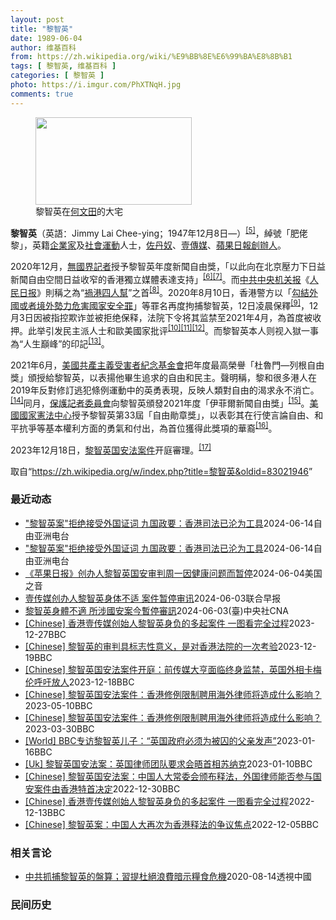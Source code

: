 ```yaml
---
layout: post
title: "黎智英"
date: 1989-06-04
author: 维基百科
from: https://zh.wikipedia.org/wiki/%E9%BB%8E%E6%99%BA%E8%8B%B1
tags: [ 黎智英, 维基百科 ]
categories: [ 黎智英 ]
photo: https://i.imgur.com/PhXTNqH.jpg
comments: true
---
```

<div class="mw-content-ltr mw-parser-output" lang="zh" dir="ltr"><div id="noteTA-97071178" class="noteTA"><div class="noteTA-group"><div data-noteta-group-source="module" data-noteta-group="IT"></div></div><div class="noteTA-local"><div data-noteta-code="zh:巧克力; zh-tw:巧克力; zh-hk:朱古力; zh-cn:巧克力;"></div><div data-noteta-code="zh-tw:黑道; zh-hk:黑社會; zh-cn:黑社会;"></div><div data-noteta-code="zh-tw:飯店; zh-hk:酒店; zh-cn:饭店;"></div><div data-noteta-code="zh-tw:伍佛維茲; zh-hk:沃夫維茲 ;zh-cn:沃尔福威茨;"></div></div></div>

<figure typeof="mw:File/Thumb"><a href="/wiki/File:Jimmy_Lai_Chee-ying_home_in_Ho_Man_Tin_20200418.png" class="mw-file-description"><img src="//upload.wikimedia.org/wikipedia/commons/thumb/9/9f/Jimmy_Lai_Chee-ying_home_in_Ho_Man_Tin_20200418.png/250px-Jimmy_Lai_Chee-ying_home_in_Ho_Man_Tin_20200418.png" decoding="async" width="250" height="140" class="mw-file-element" srcset="//upload.wikimedia.org/wikipedia/commons/thumb/9/9f/Jimmy_Lai_Chee-ying_home_in_Ho_Man_Tin_20200418.png/375px-Jimmy_Lai_Chee-ying_home_in_Ho_Man_Tin_20200418.png 1.5x, //upload.wikimedia.org/wikipedia/commons/thumb/9/9f/Jimmy_Lai_Chee-ying_home_in_Ho_Man_Tin_20200418.png/500px-Jimmy_Lai_Chee-ying_home_in_Ho_Man_Tin_20200418.png 2x" data-file-width="861" data-file-height="481"></a><figcaption>黎智英在<a href="/wiki/%E4%BD%95%E6%96%87%E7%94%B0" title="何文田">何文田</a>的大宅</figcaption></figure>
<p><b>黎智英</b>（英語：<span lang="en">Jimmy Lai Chee-ying</span>；1947年12月8日<span class="useeditintro" title="Template:BLP editintro">—</span>）<sup id="cite_ref-7" class="reference"><a href="#cite_note-7">[5]</a></sup>，綽號「肥佬黎」，英籍<a href="/wiki/%E4%BC%81%E4%B8%9A%E5%AE%B6" title="企业家">企業家</a>及<a href="/wiki/%E7%A4%BE%E6%9C%83%E9%81%8B%E5%8B%95" title="社會運動">社會運動</a>人士，<a href="/wiki/%E4%BD%90%E4%B8%B9%E5%A5%B4" title="佐丹奴">佐丹奴</a>、<a href="/wiki/%E5%A3%B9%E5%82%B3%E5%AA%92" title="壹傳媒">壹傳媒</a>、<a href="/wiki/%E8%98%8B%E6%9E%9C%E6%97%A5%E5%A0%B1_(%E9%A6%99%E6%B8%AF)" title="蘋果日報 (香港)">蘋果日報</a><a href="/wiki/%E5%89%B5%E8%BE%A6%E4%BA%BA" class="mw-redirect" title="創辦人">創辦人</a>。
</p><p>2020年12月，<a href="/wiki/%E7%84%A1%E5%9C%8B%E7%95%8C%E8%A8%98%E8%80%85" class="mw-redirect" title="無國界記者">無國界記者</a>授予黎智英年度新聞自由獎，「以此向在北京壓力下日益新聞自由空間日益收窄的香港獨立媒體表達支持」<sup id="cite_ref-8" class="reference"><a href="#cite_note-8">[6]</a></sup><sup id="cite_ref-9" class="reference"><a href="#cite_note-9">[7]</a></sup>。而<a href="/wiki/%E4%B8%AD%E5%85%B1%E4%B8%AD%E5%A4%AE%E6%9C%BA%E5%85%B3%E6%8A%A5" title="中共中央机关报">中共中央机关报</a>《<a href="/wiki/%E4%BA%BA%E6%B0%91%E6%97%A5%E6%8A%A5" title="人民日报">人民日报</a>》則稱之為“<a href="/wiki/%E7%A5%B8%E6%B8%AF%E5%9B%9B%E4%BA%BA%E5%B8%AE" title="祸港四人帮">禍港四人幫</a>”之首<sup id="cite_ref-王平2019_10-0" class="reference"><a href="#cite_note-王平2019-10">[8]</a></sup>。2020年8月10日，香港警方以「<a href="/wiki/%E4%B8%AD%E8%8F%AF%E4%BA%BA%E6%B0%91%E5%85%B1%E5%92%8C%E5%9C%8B%E9%A6%99%E6%B8%AF%E7%89%B9%E5%88%A5%E8%A1%8C%E6%94%BF%E5%8D%80%E7%B6%AD%E8%AD%B7%E5%9C%8B%E5%AE%B6%E5%AE%89%E5%85%A8%E6%B3%95" title="中華人民共和國香港特別行政區維護國家安全法">勾結外國或者境外勢力危害國家安全罪</a>」等罪名再度拘捕黎智英，12日凌晨保釋<sup id="cite_ref-auto_11-0" class="reference"><a href="#cite_note-auto-11">[9]</a></sup>，12月3日因被指控欺诈並被拒绝保释，法院下令将其监禁至2021年4月，為首度被收押。此举引发民主派人士和歐美國家批评<sup id="cite_ref-12" class="reference"><a href="#cite_note-12">[10]</a></sup><sup id="cite_ref-13" class="reference"><a href="#cite_note-13">[11]</a></sup><sup id="cite_ref-over100_14-0" class="reference"><a href="#cite_note-over100-14">[12]</a></sup>。而黎智英本人则视入獄一事為“人生巔峰”的印記<sup id="cite_ref-15" class="reference"><a href="#cite_note-15">[13]</a></sup>。
</p><p>2021年6月，<a href="/wiki/%E5%85%B1%E7%94%A2%E4%B8%BB%E7%BE%A9%E5%8F%97%E9%9B%A3%E8%80%85%E7%B4%80%E5%BF%B5%E5%9F%BA%E9%87%91%E6%9C%83" title="共產主義受難者紀念基金會">美國共產主義受害者紀念基金會</a>把年度最高榮譽「杜魯門—列根自由獎」頒授給黎智英，以表揚他畢生追求的自由和民主。聲明稱，黎和很多港人在2019年反對修訂逃犯條例運動中的英勇表現，反映人類對自由的渴求永不消亡。<sup id="cite_ref-16" class="reference"><a href="#cite_note-16">[14]</a></sup>同月，<a href="/wiki/%E4%BF%9D%E8%AD%B7%E8%A8%98%E8%80%85%E5%A7%94%E5%93%A1%E6%9C%83" title="保護記者委員會">保護記者委員會</a>向黎智英頒發2021年度「伊菲爾新聞自由獎」<sup id="cite_ref-17" class="reference"><a href="#cite_note-17">[15]</a></sup>。<a href="/wiki/%E5%9C%8B%E5%AE%B6%E6%86%B2%E6%B3%95%E4%B8%AD%E5%BF%83" title="國家憲法中心">美國國家憲法中心</a>授予黎智英第33屆「自由勛章獎」，以表彰其在行使言論自由、和平抗爭等基本權利方面的勇氣和付出，為首位獲得此獎項的華裔<sup id="cite_ref-18" class="reference"><a href="#cite_note-18">[16]</a></sup>。
</p><p>2023年12月18日，<a href="/wiki/%E9%BB%8E%E6%99%BA%E8%8B%B1%E5%9B%BD%E5%AE%89%E6%B3%95%E6%A1%88%E4%BB%B6" title="黎智英国安法案件">黎智英国安法案件</a>开庭審理。<sup id="cite_ref-19" class="reference"><a href="#cite_note-19">[17]</a></sup>
</p>
<meta property="mw:PageProp/toc">
</div><!--esi <esi:include src="/esitest-fa8a495983347898/content" /> --><noscript><img src="https://login.wikimedia.org/wiki/Special:CentralAutoLogin/start?type=1x1" alt="" width="1" height="1" style="border: none; position: absolute;"></noscript>
<div class="printfooter" data-nosnippet="">取自“<a dir="ltr" href="https://zh.wikipedia.org/w/index.php?title=黎智英&amp;oldid=83021946">https://zh.wikipedia.org/w/index.php?title=黎智英&amp;oldid=83021946</a>”</div><div id="recent-news"><h3>最近动态</h3><ul><li><a href="https://nodebe4.github.io/waimei/2024-06-14/%E9%BB%8E%E6%99%BA%E8%8B%B1%E6%A1%88-%E6%8B%92%E7%BB%9D%E6%8E%A5%E5%8F%97%E5%A4%96%E5%9B%BD%E8%AF%81%E8%AF%8D-%E4%B9%9D%E5%9B%BD%E6%94%BF%E8%A6%81-%E9%A6%99%E6%B8%AF%E5%8F%B8%E6%B3%95%E5%B7%B2%E6%B2%A6%E4%B8%BA%E5%B7%A5%E5%85%B7" title="“黎智英案”拒绝接受外国证词 九国政要：香港司法已沦为工具—— 香港当局拒绝接受对华政策跨国议会联盟在香港传媒大亨黎智英（图）被控涉嫌违反《港区国安法》的庭审中作证的请求。 路透社图片 6月14...">"黎智英案"拒绝接受外国证词 九国政要：香港司法已沦为工具</a><time>2024-06-14</time><a class="tag">自由亚洲电台</a></li>
<li><a href="https://nodebe4.github.io/waimei/2024-06-14/%E9%BB%8E%E6%99%BA%E8%8B%B1%E6%A1%88-%E6%8B%92%E7%BB%9D%E6%8E%A5%E5%8F%97%E5%A4%96%E5%9B%BD%E8%AF%81%E8%AF%8D-%E4%B9%9D%E5%9B%BD%E6%94%BF%E8%A6%81-%E9%A6%99%E6%B8%AF%E5%8F%B8%E6%B3%95%E5%B7%B2%E6%B2%A6%E4%B8%BA%E5%B7%A5%E5%85%B7" title="“黎智英案”拒绝接受外国证词 九国政要：香港司法已沦为工具—— 香港当局拒绝接受对华政策跨国议会联盟在香港传媒大亨黎智英（图）被控涉嫌违反《港区国安法》的庭审中作证的请求。 路透社图片 6月14...">"黎智英案"拒绝接受外国证词 九国政要：香港司法已沦为工具</a><time>2024-06-14</time><a class="tag">自由亚洲电台</a></li>
<li><a href="https://nodebe4.github.io/waimei/2024-06-04/%E8%8B%B9%E6%9E%9C%E6%97%A5%E6%8A%A5-%E5%88%9B%E5%8A%9E%E4%BA%BA%E9%BB%8E%E6%99%BA%E8%8B%B1%E5%9B%BD%E5%AE%89%E5%AE%A1%E5%88%A4%E5%91%A8%E4%B8%80%E5%9B%A0%E5%81%A5%E5%BA%B7%E9%97%AE%E9%A2%98%E8%80%8C%E6%9A%82%E5%81%9C" title="《苹果日报》创办人黎智英国安审判周一因健康问题而暂停—— Tue, 04 Jun 2024 19:59:07 GMT 资料照片：香港《苹果日报》创办人黎智英。(2020年7月1日) 对香港民主派...">《苹果日报》创办人黎智英国安审判周一因健康问题而暂停</a><time>2024-06-04</time><a class="tag">美国之音</a></li>
<li><a href="https://nodebe4.github.io/waimei/2024-06-03/%E5%A3%B9%E4%BC%A0%E5%AA%92%E5%88%9B%E5%8A%9E%E4%BA%BA%E9%BB%8E%E6%99%BA%E8%8B%B1%E8%BA%AB%E4%BD%93%E4%B8%8D%E9%80%82-%E6%A1%88%E4%BB%B6%E6%9A%82%E5%81%9C%E5%AE%A1%E8%AE%AF" title="壹传媒创办人黎智英身体不适 案件暂停审讯—— 香港壹传媒创办人黎智英被控违反《香港国安法》案件进入第87天审讯，但由于他身体不适，法官暂时决定押后至星期二（6月4日）续审。 综合《星岛日报》、香...">壹传媒创办人黎智英身体不适 案件暂停审讯</a><time>2024-06-03</time><a class="tag">联合早报</a></li>
<li><a href="https://nodebe4.github.io/waimei/2024-06-03/%E9%BB%8E%E6%99%BA%E8%8B%B1%E8%BA%AB%E9%AB%94%E4%B8%8D%E9%81%A9-%E6%89%80%E6%B6%89%E5%9C%8B%E5%AE%89%E6%A1%88%E4%BB%8A%E6%9A%AB%E5%81%9C%E5%AF%A9%E8%A8%8A" title="黎智英身體不適 所涉國安案今暫停審訊—— （中央社記者張謙香港3日電）香港壹傳媒集團創辦人黎智英被控違反國安法的案件今天進入第87日審訊，但商業電台報導，由於他身體不適，昨天已經求醫，法官決定押...">黎智英身體不適 所涉國安案今暫停審訊</a><time>2024-06-03</time><a class="tag">(臺)中央社CNA</a></li>
<li><a href="https://nodebe4.github.io/waimei/2023-12-27/Chinese-%E9%A6%99%E6%B8%AF%E5%A3%B9%E4%BC%A0%E5%AA%92%E5%88%9B%E5%A7%8B%E4%BA%BA%E9%BB%8E%E6%99%BA%E8%8B%B1%E8%BA%AB%E8%B4%9F%E7%9A%84%E5%A4%9A%E8%B5%B7%E6%A1%88%E4%BB%B6-%E4%B8%80%E5%9B%BE%E7%9C%8B%E5%AE%8C%E5%85%A8%E8%BF%87%E7%A8%8B" title="[Chinese] 香港壹传媒创始人黎智英身负的多起案件 一图看完全过程—— 香港壹传媒创始人黎智英身负的多起案件 一图看完全过程 2022年12月10日 最近更新： 2023年12月28日 图...">[Chinese] 香港壹传媒创始人黎智英身负的多起案件 一图看完全过程</a><time>2023-12-27</time><a class="tag">BBC</a></li>
<li><a href="https://nodebe4.github.io/waimei/2023-12-19/Chinese-%E9%BB%8E%E6%99%BA%E8%8B%B1%E7%9A%84%E5%AE%A1%E5%88%A4%E5%85%B7%E6%A0%87%E5%BF%97%E6%80%A7%E6%84%8F%E4%B9%89-%E6%98%AF%E5%AF%B9%E9%A6%99%E6%B8%AF%E6%B3%95%E9%99%A2%E7%9A%84%E4%B8%80%E6%AC%A1%E8%80%83%E9%AA%8C" title="[Chinese] 黎智英的审判具标志性意义，是对香港法院的一次考验—— 黎智英的审判具标志性意义，是对香港法院的一次考验 毛远扬（Frances Mao） BBC记者 2023年12月19日 ...">[Chinese] 黎智英的审判具标志性意义，是对香港法院的一次考验</a><time>2023-12-19</time><a class="tag">BBC</a></li>
<li><a href="https://nodebe4.github.io/waimei/2023-12-18/Chinese-%E9%BB%8E%E6%99%BA%E8%8B%B1%E5%9B%BD%E5%AE%89%E6%B3%95%E6%A1%88%E4%BB%B6%E5%BC%80%E5%BA%AD-%E5%89%8D%E4%BC%A0%E5%AA%92%E5%A4%A7%E4%BA%A8%E9%9D%A2%E4%B8%B4%E7%BB%88%E8%BA%AB%E7%9B%91%E7%A6%81-%E8%8B%B1%E5%9B%BD%E5%A4%96%E7%9B%B8%E5%8D%A1%E6%A2%85%E4%BC%A6%E5%91%BC%E5%90%81%E6%94%BE%E4%BA%BA" title="[Chinese] 黎智英国安法案件开庭：前传媒大亨面临终身监禁，英国外相卡梅伦呼吁放人—— 黎智英国安法案件开庭：前传媒大亨面临终身监禁，英国外相卡梅伦呼吁放人 2023年12月18日 图像来...">[Chinese] 黎智英国安法案件开庭：前传媒大亨面临终身监禁，英国外相卡梅伦呼吁放人</a><time>2023-12-18</time><a class="tag">BBC</a></li>
<li><a href="https://nodebe4.github.io/waimei/2023-05-10/Chinese-%E9%BB%8E%E6%99%BA%E8%8B%B1%E5%9B%BD%E5%AE%89%E6%B3%95%E6%A1%88%E4%BB%B6-%E9%A6%99%E6%B8%AF%E4%BF%AE%E4%BE%8B%E9%99%90%E5%88%B6%E8%81%98%E7%94%A8%E6%B5%B7%E5%A4%96%E5%BE%8B%E5%B8%88%E5%B0%86%E9%80%A0%E6%88%90%E4%BB%80%E4%B9%88%E5%BD%B1%E5%93%8D" title="[Chinese] 黎智英国安法案件：香港修例限制聘用海外律师将造成什么影响？—— 黎智英国安法案件：香港修例限制聘用海外律师将造成什么影响？ 2023年3月31日 最近更新： 2023年5月1...">[Chinese] 黎智英国安法案件：香港修例限制聘用海外律师将造成什么影响？</a><time>2023-05-10</time><a class="tag">BBC</a></li>
<li><a href="https://nodebe4.github.io/waimei/2023-03-30/Chinese-%E9%BB%8E%E6%99%BA%E8%8B%B1%E5%9B%BD%E5%AE%89%E6%B3%95%E6%A1%88%E4%BB%B6-%E9%A6%99%E6%B8%AF%E4%BF%AE%E4%BE%8B%E9%99%90%E5%88%B6%E8%81%98%E7%94%A8%E6%B5%B7%E5%A4%96%E5%BE%8B%E5%B8%88%E5%B0%86%E9%80%A0%E6%88%90%E4%BB%80%E4%B9%88%E5%BD%B1%E5%93%8D" title="[Chinese] 黎智英国安法案件：香港修例限制聘用海外律师将造成什么影响？—— 黎智英国安法案件：香港修例限制聘用海外律师将造成什么影响？ 2023年3月31日 图像来源，Reuters 图...">[Chinese] 黎智英国安法案件：香港修例限制聘用海外律师将造成什么影响？</a><time>2023-03-30</time><a class="tag">BBC</a></li>
<li><a href="https://nodebe4.github.io/waimei/2023-01-16/World-BBC%E4%B8%93%E8%AE%BF%E9%BB%8E%E6%99%BA%E8%8B%B1%E5%84%BF%E5%AD%90-%E8%8B%B1%E5%9B%BD%E6%94%BF%E5%BA%9C%E5%BF%85%E9%A1%BB%E4%B8%BA%E8%A2%AB%E5%9B%9A%E7%9A%84%E7%88%B6%E4%BA%B2%E5%8F%91%E5%A3%B0" title="[World] BBC专访黎智英儿子：“英国政府必须为被囚的父亲发声”—— BBC专访黎智英儿子：“英国政府必须为被囚的父亲发声” 你的器材不支持播放多媒体材料 BBC专访黎智英儿子：“英国政府...">[World] BBC专访黎智英儿子：“英国政府必须为被囚的父亲发声”</a><time>2023-01-16</time><a class="tag">BBC</a></li>
<li><a href="https://nodebe4.github.io/waimei/2023-01-10/Uk-%E9%BB%8E%E6%99%BA%E8%8B%B1%E5%9B%BD%E5%AE%89%E6%B3%95%E6%A1%88-%E8%8B%B1%E5%9B%BD%E5%BE%8B%E5%B8%88%E5%9B%A2%E9%98%9F%E8%A6%81%E6%B1%82%E4%BC%9A%E6%99%A4%E9%A6%96%E7%9B%B8%E8%8B%8F%E7%BA%B3%E5%85%8B" title="[Uk] 黎智英国安法案：英国律师团队要求会晤首相苏纳克—— 黎智英国安法案：英国律师团队要求会晤首相苏纳克 丹尼（Danny Vincent） BBC记者　香港报道 2023年1月10日 图像...">[Uk] 黎智英国安法案：英国律师团队要求会晤首相苏纳克</a><time>2023-01-10</time><a class="tag">BBC</a></li>
<li><a href="https://nodebe4.github.io/waimei/2022-12-30/Chinese-%E9%BB%8E%E6%99%BA%E8%8B%B1%E5%9B%BD%E5%AE%89%E6%B3%95%E6%A1%88-%E4%B8%AD%E5%9B%BD%E4%BA%BA%E5%A4%A7%E5%B8%B8%E5%A7%94%E4%BC%9A%E9%A2%81%E5%B8%83%E9%87%8A%E6%B3%95-%E5%A4%96%E5%9B%BD%E5%BE%8B%E5%B8%88%E8%83%BD%E5%90%A6%E5%8F%82%E4%B8%8E%E5%9B%BD%E5%AE%89%E6%A1%88%E4%BB%B6%E7%94%B1%E9%A6%99%E6%B8%AF%E7%89%B9%E9%A6%96%E5%86%B3%E5%AE%9A" title="[Chinese] 黎智英国安法案：中国人大常委会颁布释法，外国律师能否参与国安案件由香港特首决定—— 黎智英国安法案：中国人大常委会颁布释法，外国律师能否参与国安案件由香港特首决定 2022年...">[Chinese] 黎智英国安法案：中国人大常委会颁布释法，外国律师能否参与国安案件由香港特首决定</a><time>2022-12-30</time><a class="tag">BBC</a></li>
<li><a href="https://nodebe4.github.io/waimei/2022-12-13/Chinese-%E9%A6%99%E6%B8%AF%E5%A3%B9%E4%BC%A0%E5%AA%92%E5%88%9B%E5%A7%8B%E4%BA%BA%E9%BB%8E%E6%99%BA%E8%8B%B1%E8%BA%AB%E8%B4%9F%E7%9A%84%E5%A4%9A%E8%B5%B7%E6%A1%88%E4%BB%B6-%E4%B8%80%E5%9B%BE%E7%9C%8B%E5%AE%8C%E5%85%A8%E8%BF%87%E7%A8%8B" title="[Chinese] 香港壹传媒创始人黎智英身负的多起案件 一图看完全过程—— 香港壹传媒创始人黎智英身负的多起案件 一图看完全过程 2022年12月10日 最近更新： 2022年12月13日 图...">[Chinese] 香港壹传媒创始人黎智英身负的多起案件 一图看完全过程</a><time>2022-12-13</time><a class="tag">BBC</a></li>
<li><a href="https://nodebe4.github.io/waimei/2022-12-05/Chinese-%E9%BB%8E%E6%99%BA%E8%8B%B1%E6%A1%88-%E4%B8%AD%E5%9B%BD%E4%BA%BA%E5%A4%A7%E5%86%8D%E6%AC%A1%E4%B8%BA%E9%A6%99%E6%B8%AF%E9%87%8A%E6%B3%95%E7%9A%84%E4%BA%89%E8%AE%AE%E7%84%A6%E7%82%B9" title="[Chinese] 黎智英案：中国人大再次为香港释法的争议焦点—— 黎智英案：中国人大再次为香港释法的争议焦点 2022年12月6日 图像来源，EPA 图像加注文字， 黎智英自2020年底起被收...">[Chinese] 黎智英案：中国人大再次为香港释法的争议焦点</a><time>2022-12-05</time><a class="tag">BBC</a></li>
</ul></div><div id="open-opinion"><h3>相关言论</h3><ul><li><a href="https://nodebe4.github.io/opinion/2020-08-14/%E4%B8%AD%E5%85%B1%E6%8A%93%E6%8D%95%E9%BB%8E%E6%99%BA%E8%8B%B1%E7%9A%84%E7%9B%A4%E7%AE%97-%E7%BF%92%E6%8F%90%E6%9D%9C%E7%B5%95%E6%B5%AA%E8%B2%BB%E6%9A%97%E7%A4%BA%E7%B3%A7%E9%A3%9F%E5%8D%B1%E6%A9%9F/" title="透視中國">中共抓捕黎智英的盤算；習提杜絕浪費暗示糧食危機</a><time>2020-08-14</time><a class="tag">透視中國</a></li>
</ul></div><div id="mjls-record"><h3>民间历史</h3><ul></ul></div>